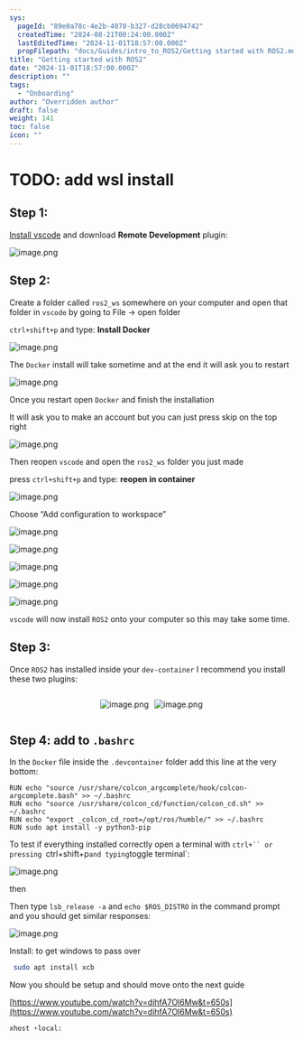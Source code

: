 ```yaml
---
sys:
  pageId: "89e0a78c-4e2b-4070-b327-d28cb0694742"
  createdTime: "2024-08-21T00:24:00.000Z"
  lastEditedTime: "2024-11-01T18:57:00.000Z"
  propFilepath: "docs/Guides/intro_to_ROS2/Getting started with ROS2.md"
title: "Getting started with ROS2"
date: "2024-11-01T18:57:00.000Z"
description: ""
tags:
  - "Onboarding"
author: "Overridden author"
draft: false
weight: 141
toc: false
icon: ""
---
```


# TODO: add wsl install

## Step 1:

[Install vscode](https://code.visualstudio.com/download) and download **Remote Development** plugin:

![image.png](https://prod-files-secure.s3.us-west-2.amazonaws.com/d518164a-d88e-44d1-a4ee-3adb3bd8bce0/efb52993-1881-4a40-b95e-6f020334f022/image.png?X-Amz-Algorithm=AWS4-HMAC-SHA256&X-Amz-Content-Sha256=UNSIGNED-PAYLOAD&X-Amz-Credential=ASIAZI2LB4662CCLOZTB%2F20250312%2Fus-west-2%2Fs3%2Faws4_request&X-Amz-Date=20250312T220733Z&X-Amz-Expires=3600&X-Amz-Security-Token=IQoJb3JpZ2luX2VjEH4aCXVzLXdlc3QtMiJHMEUCIFIbvfvs%2BHLBFhnnzfH7o5X2VIfMkm%2FMTTu6Cxq7zuPoAiEApUO%2FhJtQ5udg%2FY3Ed2eeDdw4ThmZ8I8OepctuVVUXmMqiAQIx%2F%2F%2F%2F%2F%2F%2F%2F%2F%2F%2FARAAGgw2Mzc0MjMxODM4MDUiDE5K0BXfsiLZKpApTircA8FaVGO6BrWOgNPYHcZMmCakYC%2BMM4He5I9t8KdS9VMSQhKgbNkEbaF4vZ2w%2BUnYW8vTnp0Ad94a3M9Mjs6v2Xz9MkLtCQXHs%2BcMsEXbwlK5qvA9vG1YBQWM3ktJ5k0bNWh2AZe1DcTyiGrOHm19eOZY0NNE5daEduNZ6vmzMvjnMpyQc2QKOdDtWDwKESg94WhwwWuNwEWRDHzknjoDQSVsdl1pyM8eqNvRk1sJgmUamW9p1T7wHZa6EgRw4mxZeZ2oM9p8QjwAg9FAMc4rbOaP5duiaIVcCk%2F5sOrRDqoK%2FGJ10dHfdyDQY%2F%2BNrIiUW4QbZPGB1aDOohKO0qR7nCiE1jZXADwyiJsdQ1%2FY%2BJADnPJbZAeAaOAzjzR2BrkwY%2Bvz%2Fpyb2ECyVR%2FJOpdGXY%2Bzfd1eOz%2FIP8k5tyxcJmW192Vt6rR7CkUM9Q6MDAw0C8h1e17ZDO1dGR5ZBHATkIvK%2BnuQt71WTJPADUk6ToZv5A336EqbfZnXu903233yGhpo0U%2FlQJSRgR9vDlOHGj2E0DfDGyVC01FL9IrioWNZmGAMIRgvse0HD8bX8p99AzUHzmJKbEguX8u3hCdZl%2Bwl6txBnQZkTY2ryZIpR4c9Z2UlfLwpTk6ATvN2MNCIyL4GOqUBxN%2Fbb5xoU%2Bqx6ElV59%2BDyTqcmogCnJvR540cRdjDzchZYPC%2FDIWGD1va02fnL%2B3igkIBLjsvBuVT3J0f0jTtaqZGmjbrK1bLyvn%2FzX6uPP3WF%2F9WYlVxiWuQx1Br2by5wuv5T8PfEIpCeF%2FySzUxUVYDTb1UoP1anjEdMHd7JsWAhxZr5RC6c9dP5XjyuhjJXVvYMCVckYM94LGLeyEDAIhaLvtx&X-Amz-Signature=84f9383fb2f2cc1b4f07c9f789bb66d59e66d27f983359f537540163fabf7276&X-Amz-SignedHeaders=host&x-id=GetObject)

## Step 2:

Create a folder called `ros2_ws` somewhere on your computer and open that folder in `vscode` by going to File → open folder 

`ctrl+shift+p` and type: **Install Docker**

![image.png](https://prod-files-secure.s3.us-west-2.amazonaws.com/d518164a-d88e-44d1-a4ee-3adb3bd8bce0/2269dc0e-1cd5-47ff-bceb-c04ad9b2eab0/image.png?X-Amz-Algorithm=AWS4-HMAC-SHA256&X-Amz-Content-Sha256=UNSIGNED-PAYLOAD&X-Amz-Credential=ASIAZI2LB4662CCLOZTB%2F20250312%2Fus-west-2%2Fs3%2Faws4_request&X-Amz-Date=20250312T220733Z&X-Amz-Expires=3600&X-Amz-Security-Token=IQoJb3JpZ2luX2VjEH4aCXVzLXdlc3QtMiJHMEUCIFIbvfvs%2BHLBFhnnzfH7o5X2VIfMkm%2FMTTu6Cxq7zuPoAiEApUO%2FhJtQ5udg%2FY3Ed2eeDdw4ThmZ8I8OepctuVVUXmMqiAQIx%2F%2F%2F%2F%2F%2F%2F%2F%2F%2F%2FARAAGgw2Mzc0MjMxODM4MDUiDE5K0BXfsiLZKpApTircA8FaVGO6BrWOgNPYHcZMmCakYC%2BMM4He5I9t8KdS9VMSQhKgbNkEbaF4vZ2w%2BUnYW8vTnp0Ad94a3M9Mjs6v2Xz9MkLtCQXHs%2BcMsEXbwlK5qvA9vG1YBQWM3ktJ5k0bNWh2AZe1DcTyiGrOHm19eOZY0NNE5daEduNZ6vmzMvjnMpyQc2QKOdDtWDwKESg94WhwwWuNwEWRDHzknjoDQSVsdl1pyM8eqNvRk1sJgmUamW9p1T7wHZa6EgRw4mxZeZ2oM9p8QjwAg9FAMc4rbOaP5duiaIVcCk%2F5sOrRDqoK%2FGJ10dHfdyDQY%2F%2BNrIiUW4QbZPGB1aDOohKO0qR7nCiE1jZXADwyiJsdQ1%2FY%2BJADnPJbZAeAaOAzjzR2BrkwY%2Bvz%2Fpyb2ECyVR%2FJOpdGXY%2Bzfd1eOz%2FIP8k5tyxcJmW192Vt6rR7CkUM9Q6MDAw0C8h1e17ZDO1dGR5ZBHATkIvK%2BnuQt71WTJPADUk6ToZv5A336EqbfZnXu903233yGhpo0U%2FlQJSRgR9vDlOHGj2E0DfDGyVC01FL9IrioWNZmGAMIRgvse0HD8bX8p99AzUHzmJKbEguX8u3hCdZl%2Bwl6txBnQZkTY2ryZIpR4c9Z2UlfLwpTk6ATvN2MNCIyL4GOqUBxN%2Fbb5xoU%2Bqx6ElV59%2BDyTqcmogCnJvR540cRdjDzchZYPC%2FDIWGD1va02fnL%2B3igkIBLjsvBuVT3J0f0jTtaqZGmjbrK1bLyvn%2FzX6uPP3WF%2F9WYlVxiWuQx1Br2by5wuv5T8PfEIpCeF%2FySzUxUVYDTb1UoP1anjEdMHd7JsWAhxZr5RC6c9dP5XjyuhjJXVvYMCVckYM94LGLeyEDAIhaLvtx&X-Amz-Signature=7ada2f0a264ef7da31389a15d5e10ba927c5fd736d4e4690c334631f5f638666&X-Amz-SignedHeaders=host&x-id=GetObject)

The `Docker` install will take sometime and at the end it will ask you to restart

![image.png](https://prod-files-secure.s3.us-west-2.amazonaws.com/d518164a-d88e-44d1-a4ee-3adb3bd8bce0/ed233f78-be33-4b1f-b89c-9c346c0e961e/image.png?X-Amz-Algorithm=AWS4-HMAC-SHA256&X-Amz-Content-Sha256=UNSIGNED-PAYLOAD&X-Amz-Credential=ASIAZI2LB4662CCLOZTB%2F20250312%2Fus-west-2%2Fs3%2Faws4_request&X-Amz-Date=20250312T220733Z&X-Amz-Expires=3600&X-Amz-Security-Token=IQoJb3JpZ2luX2VjEH4aCXVzLXdlc3QtMiJHMEUCIFIbvfvs%2BHLBFhnnzfH7o5X2VIfMkm%2FMTTu6Cxq7zuPoAiEApUO%2FhJtQ5udg%2FY3Ed2eeDdw4ThmZ8I8OepctuVVUXmMqiAQIx%2F%2F%2F%2F%2F%2F%2F%2F%2F%2F%2FARAAGgw2Mzc0MjMxODM4MDUiDE5K0BXfsiLZKpApTircA8FaVGO6BrWOgNPYHcZMmCakYC%2BMM4He5I9t8KdS9VMSQhKgbNkEbaF4vZ2w%2BUnYW8vTnp0Ad94a3M9Mjs6v2Xz9MkLtCQXHs%2BcMsEXbwlK5qvA9vG1YBQWM3ktJ5k0bNWh2AZe1DcTyiGrOHm19eOZY0NNE5daEduNZ6vmzMvjnMpyQc2QKOdDtWDwKESg94WhwwWuNwEWRDHzknjoDQSVsdl1pyM8eqNvRk1sJgmUamW9p1T7wHZa6EgRw4mxZeZ2oM9p8QjwAg9FAMc4rbOaP5duiaIVcCk%2F5sOrRDqoK%2FGJ10dHfdyDQY%2F%2BNrIiUW4QbZPGB1aDOohKO0qR7nCiE1jZXADwyiJsdQ1%2FY%2BJADnPJbZAeAaOAzjzR2BrkwY%2Bvz%2Fpyb2ECyVR%2FJOpdGXY%2Bzfd1eOz%2FIP8k5tyxcJmW192Vt6rR7CkUM9Q6MDAw0C8h1e17ZDO1dGR5ZBHATkIvK%2BnuQt71WTJPADUk6ToZv5A336EqbfZnXu903233yGhpo0U%2FlQJSRgR9vDlOHGj2E0DfDGyVC01FL9IrioWNZmGAMIRgvse0HD8bX8p99AzUHzmJKbEguX8u3hCdZl%2Bwl6txBnQZkTY2ryZIpR4c9Z2UlfLwpTk6ATvN2MNCIyL4GOqUBxN%2Fbb5xoU%2Bqx6ElV59%2BDyTqcmogCnJvR540cRdjDzchZYPC%2FDIWGD1va02fnL%2B3igkIBLjsvBuVT3J0f0jTtaqZGmjbrK1bLyvn%2FzX6uPP3WF%2F9WYlVxiWuQx1Br2by5wuv5T8PfEIpCeF%2FySzUxUVYDTb1UoP1anjEdMHd7JsWAhxZr5RC6c9dP5XjyuhjJXVvYMCVckYM94LGLeyEDAIhaLvtx&X-Amz-Signature=0455a957bb361d42949107cd216f8467fbbc148c613f167b43361512f43eb50b&X-Amz-SignedHeaders=host&x-id=GetObject)

Once you restart open `Docker` and finish the installation

It will ask you to make an account but you can just press skip on the top right

![image.png](https://prod-files-secure.s3.us-west-2.amazonaws.com/d518164a-d88e-44d1-a4ee-3adb3bd8bce0/21010ad9-1659-4fd9-9f59-9932a09b2a3d/image.png?X-Amz-Algorithm=AWS4-HMAC-SHA256&X-Amz-Content-Sha256=UNSIGNED-PAYLOAD&X-Amz-Credential=ASIAZI2LB4662CCLOZTB%2F20250312%2Fus-west-2%2Fs3%2Faws4_request&X-Amz-Date=20250312T220733Z&X-Amz-Expires=3600&X-Amz-Security-Token=IQoJb3JpZ2luX2VjEH4aCXVzLXdlc3QtMiJHMEUCIFIbvfvs%2BHLBFhnnzfH7o5X2VIfMkm%2FMTTu6Cxq7zuPoAiEApUO%2FhJtQ5udg%2FY3Ed2eeDdw4ThmZ8I8OepctuVVUXmMqiAQIx%2F%2F%2F%2F%2F%2F%2F%2F%2F%2F%2FARAAGgw2Mzc0MjMxODM4MDUiDE5K0BXfsiLZKpApTircA8FaVGO6BrWOgNPYHcZMmCakYC%2BMM4He5I9t8KdS9VMSQhKgbNkEbaF4vZ2w%2BUnYW8vTnp0Ad94a3M9Mjs6v2Xz9MkLtCQXHs%2BcMsEXbwlK5qvA9vG1YBQWM3ktJ5k0bNWh2AZe1DcTyiGrOHm19eOZY0NNE5daEduNZ6vmzMvjnMpyQc2QKOdDtWDwKESg94WhwwWuNwEWRDHzknjoDQSVsdl1pyM8eqNvRk1sJgmUamW9p1T7wHZa6EgRw4mxZeZ2oM9p8QjwAg9FAMc4rbOaP5duiaIVcCk%2F5sOrRDqoK%2FGJ10dHfdyDQY%2F%2BNrIiUW4QbZPGB1aDOohKO0qR7nCiE1jZXADwyiJsdQ1%2FY%2BJADnPJbZAeAaOAzjzR2BrkwY%2Bvz%2Fpyb2ECyVR%2FJOpdGXY%2Bzfd1eOz%2FIP8k5tyxcJmW192Vt6rR7CkUM9Q6MDAw0C8h1e17ZDO1dGR5ZBHATkIvK%2BnuQt71WTJPADUk6ToZv5A336EqbfZnXu903233yGhpo0U%2FlQJSRgR9vDlOHGj2E0DfDGyVC01FL9IrioWNZmGAMIRgvse0HD8bX8p99AzUHzmJKbEguX8u3hCdZl%2Bwl6txBnQZkTY2ryZIpR4c9Z2UlfLwpTk6ATvN2MNCIyL4GOqUBxN%2Fbb5xoU%2Bqx6ElV59%2BDyTqcmogCnJvR540cRdjDzchZYPC%2FDIWGD1va02fnL%2B3igkIBLjsvBuVT3J0f0jTtaqZGmjbrK1bLyvn%2FzX6uPP3WF%2F9WYlVxiWuQx1Br2by5wuv5T8PfEIpCeF%2FySzUxUVYDTb1UoP1anjEdMHd7JsWAhxZr5RC6c9dP5XjyuhjJXVvYMCVckYM94LGLeyEDAIhaLvtx&X-Amz-Signature=fac7a1151e077f9ae23d6691190a8a7b8925217c63a62d8b4da4c932351b9552&X-Amz-SignedHeaders=host&x-id=GetObject)

Then reopen `vscode` and open the `ros2_ws` folder you just made

press `ctrl+shift+p` and type: **reopen in container**

![image.png](https://prod-files-secure.s3.us-west-2.amazonaws.com/d518164a-d88e-44d1-a4ee-3adb3bd8bce0/4e93b8c2-41ad-488c-8095-c74205196118/image.png?X-Amz-Algorithm=AWS4-HMAC-SHA256&X-Amz-Content-Sha256=UNSIGNED-PAYLOAD&X-Amz-Credential=ASIAZI2LB4662CCLOZTB%2F20250312%2Fus-west-2%2Fs3%2Faws4_request&X-Amz-Date=20250312T220733Z&X-Amz-Expires=3600&X-Amz-Security-Token=IQoJb3JpZ2luX2VjEH4aCXVzLXdlc3QtMiJHMEUCIFIbvfvs%2BHLBFhnnzfH7o5X2VIfMkm%2FMTTu6Cxq7zuPoAiEApUO%2FhJtQ5udg%2FY3Ed2eeDdw4ThmZ8I8OepctuVVUXmMqiAQIx%2F%2F%2F%2F%2F%2F%2F%2F%2F%2F%2FARAAGgw2Mzc0MjMxODM4MDUiDE5K0BXfsiLZKpApTircA8FaVGO6BrWOgNPYHcZMmCakYC%2BMM4He5I9t8KdS9VMSQhKgbNkEbaF4vZ2w%2BUnYW8vTnp0Ad94a3M9Mjs6v2Xz9MkLtCQXHs%2BcMsEXbwlK5qvA9vG1YBQWM3ktJ5k0bNWh2AZe1DcTyiGrOHm19eOZY0NNE5daEduNZ6vmzMvjnMpyQc2QKOdDtWDwKESg94WhwwWuNwEWRDHzknjoDQSVsdl1pyM8eqNvRk1sJgmUamW9p1T7wHZa6EgRw4mxZeZ2oM9p8QjwAg9FAMc4rbOaP5duiaIVcCk%2F5sOrRDqoK%2FGJ10dHfdyDQY%2F%2BNrIiUW4QbZPGB1aDOohKO0qR7nCiE1jZXADwyiJsdQ1%2FY%2BJADnPJbZAeAaOAzjzR2BrkwY%2Bvz%2Fpyb2ECyVR%2FJOpdGXY%2Bzfd1eOz%2FIP8k5tyxcJmW192Vt6rR7CkUM9Q6MDAw0C8h1e17ZDO1dGR5ZBHATkIvK%2BnuQt71WTJPADUk6ToZv5A336EqbfZnXu903233yGhpo0U%2FlQJSRgR9vDlOHGj2E0DfDGyVC01FL9IrioWNZmGAMIRgvse0HD8bX8p99AzUHzmJKbEguX8u3hCdZl%2Bwl6txBnQZkTY2ryZIpR4c9Z2UlfLwpTk6ATvN2MNCIyL4GOqUBxN%2Fbb5xoU%2Bqx6ElV59%2BDyTqcmogCnJvR540cRdjDzchZYPC%2FDIWGD1va02fnL%2B3igkIBLjsvBuVT3J0f0jTtaqZGmjbrK1bLyvn%2FzX6uPP3WF%2F9WYlVxiWuQx1Br2by5wuv5T8PfEIpCeF%2FySzUxUVYDTb1UoP1anjEdMHd7JsWAhxZr5RC6c9dP5XjyuhjJXVvYMCVckYM94LGLeyEDAIhaLvtx&X-Amz-Signature=ea38c9df49657127bbdeae672584134c8601efaa5c9043f66593a90e75d34497&X-Amz-SignedHeaders=host&x-id=GetObject)

Choose “Add configuration to workspace”

![image.png](https://prod-files-secure.s3.us-west-2.amazonaws.com/d518164a-d88e-44d1-a4ee-3adb3bd8bce0/9560b282-5060-4989-ba37-97e7b2c22476/image.png?X-Amz-Algorithm=AWS4-HMAC-SHA256&X-Amz-Content-Sha256=UNSIGNED-PAYLOAD&X-Amz-Credential=ASIAZI2LB4662CCLOZTB%2F20250312%2Fus-west-2%2Fs3%2Faws4_request&X-Amz-Date=20250312T220733Z&X-Amz-Expires=3600&X-Amz-Security-Token=IQoJb3JpZ2luX2VjEH4aCXVzLXdlc3QtMiJHMEUCIFIbvfvs%2BHLBFhnnzfH7o5X2VIfMkm%2FMTTu6Cxq7zuPoAiEApUO%2FhJtQ5udg%2FY3Ed2eeDdw4ThmZ8I8OepctuVVUXmMqiAQIx%2F%2F%2F%2F%2F%2F%2F%2F%2F%2F%2FARAAGgw2Mzc0MjMxODM4MDUiDE5K0BXfsiLZKpApTircA8FaVGO6BrWOgNPYHcZMmCakYC%2BMM4He5I9t8KdS9VMSQhKgbNkEbaF4vZ2w%2BUnYW8vTnp0Ad94a3M9Mjs6v2Xz9MkLtCQXHs%2BcMsEXbwlK5qvA9vG1YBQWM3ktJ5k0bNWh2AZe1DcTyiGrOHm19eOZY0NNE5daEduNZ6vmzMvjnMpyQc2QKOdDtWDwKESg94WhwwWuNwEWRDHzknjoDQSVsdl1pyM8eqNvRk1sJgmUamW9p1T7wHZa6EgRw4mxZeZ2oM9p8QjwAg9FAMc4rbOaP5duiaIVcCk%2F5sOrRDqoK%2FGJ10dHfdyDQY%2F%2BNrIiUW4QbZPGB1aDOohKO0qR7nCiE1jZXADwyiJsdQ1%2FY%2BJADnPJbZAeAaOAzjzR2BrkwY%2Bvz%2Fpyb2ECyVR%2FJOpdGXY%2Bzfd1eOz%2FIP8k5tyxcJmW192Vt6rR7CkUM9Q6MDAw0C8h1e17ZDO1dGR5ZBHATkIvK%2BnuQt71WTJPADUk6ToZv5A336EqbfZnXu903233yGhpo0U%2FlQJSRgR9vDlOHGj2E0DfDGyVC01FL9IrioWNZmGAMIRgvse0HD8bX8p99AzUHzmJKbEguX8u3hCdZl%2Bwl6txBnQZkTY2ryZIpR4c9Z2UlfLwpTk6ATvN2MNCIyL4GOqUBxN%2Fbb5xoU%2Bqx6ElV59%2BDyTqcmogCnJvR540cRdjDzchZYPC%2FDIWGD1va02fnL%2B3igkIBLjsvBuVT3J0f0jTtaqZGmjbrK1bLyvn%2FzX6uPP3WF%2F9WYlVxiWuQx1Br2by5wuv5T8PfEIpCeF%2FySzUxUVYDTb1UoP1anjEdMHd7JsWAhxZr5RC6c9dP5XjyuhjJXVvYMCVckYM94LGLeyEDAIhaLvtx&X-Amz-Signature=03791e74a4494e32fb9911ebd85fa8d444dec160bed61da49b6f7b4049ff1c1e&X-Amz-SignedHeaders=host&x-id=GetObject)

![image.png](https://prod-files-secure.s3.us-west-2.amazonaws.com/d518164a-d88e-44d1-a4ee-3adb3bd8bce0/2ee63f81-886b-48e8-a553-dc6e5eac99e4/image.png?X-Amz-Algorithm=AWS4-HMAC-SHA256&X-Amz-Content-Sha256=UNSIGNED-PAYLOAD&X-Amz-Credential=ASIAZI2LB4662CCLOZTB%2F20250312%2Fus-west-2%2Fs3%2Faws4_request&X-Amz-Date=20250312T220733Z&X-Amz-Expires=3600&X-Amz-Security-Token=IQoJb3JpZ2luX2VjEH4aCXVzLXdlc3QtMiJHMEUCIFIbvfvs%2BHLBFhnnzfH7o5X2VIfMkm%2FMTTu6Cxq7zuPoAiEApUO%2FhJtQ5udg%2FY3Ed2eeDdw4ThmZ8I8OepctuVVUXmMqiAQIx%2F%2F%2F%2F%2F%2F%2F%2F%2F%2F%2FARAAGgw2Mzc0MjMxODM4MDUiDE5K0BXfsiLZKpApTircA8FaVGO6BrWOgNPYHcZMmCakYC%2BMM4He5I9t8KdS9VMSQhKgbNkEbaF4vZ2w%2BUnYW8vTnp0Ad94a3M9Mjs6v2Xz9MkLtCQXHs%2BcMsEXbwlK5qvA9vG1YBQWM3ktJ5k0bNWh2AZe1DcTyiGrOHm19eOZY0NNE5daEduNZ6vmzMvjnMpyQc2QKOdDtWDwKESg94WhwwWuNwEWRDHzknjoDQSVsdl1pyM8eqNvRk1sJgmUamW9p1T7wHZa6EgRw4mxZeZ2oM9p8QjwAg9FAMc4rbOaP5duiaIVcCk%2F5sOrRDqoK%2FGJ10dHfdyDQY%2F%2BNrIiUW4QbZPGB1aDOohKO0qR7nCiE1jZXADwyiJsdQ1%2FY%2BJADnPJbZAeAaOAzjzR2BrkwY%2Bvz%2Fpyb2ECyVR%2FJOpdGXY%2Bzfd1eOz%2FIP8k5tyxcJmW192Vt6rR7CkUM9Q6MDAw0C8h1e17ZDO1dGR5ZBHATkIvK%2BnuQt71WTJPADUk6ToZv5A336EqbfZnXu903233yGhpo0U%2FlQJSRgR9vDlOHGj2E0DfDGyVC01FL9IrioWNZmGAMIRgvse0HD8bX8p99AzUHzmJKbEguX8u3hCdZl%2Bwl6txBnQZkTY2ryZIpR4c9Z2UlfLwpTk6ATvN2MNCIyL4GOqUBxN%2Fbb5xoU%2Bqx6ElV59%2BDyTqcmogCnJvR540cRdjDzchZYPC%2FDIWGD1va02fnL%2B3igkIBLjsvBuVT3J0f0jTtaqZGmjbrK1bLyvn%2FzX6uPP3WF%2F9WYlVxiWuQx1Br2by5wuv5T8PfEIpCeF%2FySzUxUVYDTb1UoP1anjEdMHd7JsWAhxZr5RC6c9dP5XjyuhjJXVvYMCVckYM94LGLeyEDAIhaLvtx&X-Amz-Signature=b977979954d8ffb565e7fcc60a3fbdf8bf84adf6a2ccce1bc0ce20e8d83d236a&X-Amz-SignedHeaders=host&x-id=GetObject)

![image.png](https://prod-files-secure.s3.us-west-2.amazonaws.com/d518164a-d88e-44d1-a4ee-3adb3bd8bce0/ae1580b2-b048-407e-aed9-b584224a7a04/image.png?X-Amz-Algorithm=AWS4-HMAC-SHA256&X-Amz-Content-Sha256=UNSIGNED-PAYLOAD&X-Amz-Credential=ASIAZI2LB4662CCLOZTB%2F20250312%2Fus-west-2%2Fs3%2Faws4_request&X-Amz-Date=20250312T220733Z&X-Amz-Expires=3600&X-Amz-Security-Token=IQoJb3JpZ2luX2VjEH4aCXVzLXdlc3QtMiJHMEUCIFIbvfvs%2BHLBFhnnzfH7o5X2VIfMkm%2FMTTu6Cxq7zuPoAiEApUO%2FhJtQ5udg%2FY3Ed2eeDdw4ThmZ8I8OepctuVVUXmMqiAQIx%2F%2F%2F%2F%2F%2F%2F%2F%2F%2F%2FARAAGgw2Mzc0MjMxODM4MDUiDE5K0BXfsiLZKpApTircA8FaVGO6BrWOgNPYHcZMmCakYC%2BMM4He5I9t8KdS9VMSQhKgbNkEbaF4vZ2w%2BUnYW8vTnp0Ad94a3M9Mjs6v2Xz9MkLtCQXHs%2BcMsEXbwlK5qvA9vG1YBQWM3ktJ5k0bNWh2AZe1DcTyiGrOHm19eOZY0NNE5daEduNZ6vmzMvjnMpyQc2QKOdDtWDwKESg94WhwwWuNwEWRDHzknjoDQSVsdl1pyM8eqNvRk1sJgmUamW9p1T7wHZa6EgRw4mxZeZ2oM9p8QjwAg9FAMc4rbOaP5duiaIVcCk%2F5sOrRDqoK%2FGJ10dHfdyDQY%2F%2BNrIiUW4QbZPGB1aDOohKO0qR7nCiE1jZXADwyiJsdQ1%2FY%2BJADnPJbZAeAaOAzjzR2BrkwY%2Bvz%2Fpyb2ECyVR%2FJOpdGXY%2Bzfd1eOz%2FIP8k5tyxcJmW192Vt6rR7CkUM9Q6MDAw0C8h1e17ZDO1dGR5ZBHATkIvK%2BnuQt71WTJPADUk6ToZv5A336EqbfZnXu903233yGhpo0U%2FlQJSRgR9vDlOHGj2E0DfDGyVC01FL9IrioWNZmGAMIRgvse0HD8bX8p99AzUHzmJKbEguX8u3hCdZl%2Bwl6txBnQZkTY2ryZIpR4c9Z2UlfLwpTk6ATvN2MNCIyL4GOqUBxN%2Fbb5xoU%2Bqx6ElV59%2BDyTqcmogCnJvR540cRdjDzchZYPC%2FDIWGD1va02fnL%2B3igkIBLjsvBuVT3J0f0jTtaqZGmjbrK1bLyvn%2FzX6uPP3WF%2F9WYlVxiWuQx1Br2by5wuv5T8PfEIpCeF%2FySzUxUVYDTb1UoP1anjEdMHd7JsWAhxZr5RC6c9dP5XjyuhjJXVvYMCVckYM94LGLeyEDAIhaLvtx&X-Amz-Signature=d98f7a5117faf33d15f8f9d1f9be8bff5667a8f57bb36a65d66f18966bbe4e94&X-Amz-SignedHeaders=host&x-id=GetObject)

![image.png](https://prod-files-secure.s3.us-west-2.amazonaws.com/d518164a-d88e-44d1-a4ee-3adb3bd8bce0/53255b28-f75e-430f-b9e3-c0ac8577e42b/image.png?X-Amz-Algorithm=AWS4-HMAC-SHA256&X-Amz-Content-Sha256=UNSIGNED-PAYLOAD&X-Amz-Credential=ASIAZI2LB4662CCLOZTB%2F20250312%2Fus-west-2%2Fs3%2Faws4_request&X-Amz-Date=20250312T220733Z&X-Amz-Expires=3600&X-Amz-Security-Token=IQoJb3JpZ2luX2VjEH4aCXVzLXdlc3QtMiJHMEUCIFIbvfvs%2BHLBFhnnzfH7o5X2VIfMkm%2FMTTu6Cxq7zuPoAiEApUO%2FhJtQ5udg%2FY3Ed2eeDdw4ThmZ8I8OepctuVVUXmMqiAQIx%2F%2F%2F%2F%2F%2F%2F%2F%2F%2F%2FARAAGgw2Mzc0MjMxODM4MDUiDE5K0BXfsiLZKpApTircA8FaVGO6BrWOgNPYHcZMmCakYC%2BMM4He5I9t8KdS9VMSQhKgbNkEbaF4vZ2w%2BUnYW8vTnp0Ad94a3M9Mjs6v2Xz9MkLtCQXHs%2BcMsEXbwlK5qvA9vG1YBQWM3ktJ5k0bNWh2AZe1DcTyiGrOHm19eOZY0NNE5daEduNZ6vmzMvjnMpyQc2QKOdDtWDwKESg94WhwwWuNwEWRDHzknjoDQSVsdl1pyM8eqNvRk1sJgmUamW9p1T7wHZa6EgRw4mxZeZ2oM9p8QjwAg9FAMc4rbOaP5duiaIVcCk%2F5sOrRDqoK%2FGJ10dHfdyDQY%2F%2BNrIiUW4QbZPGB1aDOohKO0qR7nCiE1jZXADwyiJsdQ1%2FY%2BJADnPJbZAeAaOAzjzR2BrkwY%2Bvz%2Fpyb2ECyVR%2FJOpdGXY%2Bzfd1eOz%2FIP8k5tyxcJmW192Vt6rR7CkUM9Q6MDAw0C8h1e17ZDO1dGR5ZBHATkIvK%2BnuQt71WTJPADUk6ToZv5A336EqbfZnXu903233yGhpo0U%2FlQJSRgR9vDlOHGj2E0DfDGyVC01FL9IrioWNZmGAMIRgvse0HD8bX8p99AzUHzmJKbEguX8u3hCdZl%2Bwl6txBnQZkTY2ryZIpR4c9Z2UlfLwpTk6ATvN2MNCIyL4GOqUBxN%2Fbb5xoU%2Bqx6ElV59%2BDyTqcmogCnJvR540cRdjDzchZYPC%2FDIWGD1va02fnL%2B3igkIBLjsvBuVT3J0f0jTtaqZGmjbrK1bLyvn%2FzX6uPP3WF%2F9WYlVxiWuQx1Br2by5wuv5T8PfEIpCeF%2FySzUxUVYDTb1UoP1anjEdMHd7JsWAhxZr5RC6c9dP5XjyuhjJXVvYMCVckYM94LGLeyEDAIhaLvtx&X-Amz-Signature=80d64e431a9ebe421072763109371840a33b5fa498486dd435614b4505fe5f51&X-Amz-SignedHeaders=host&x-id=GetObject)

![image.png](https://prod-files-secure.s3.us-west-2.amazonaws.com/d518164a-d88e-44d1-a4ee-3adb3bd8bce0/7c562767-5af9-4ffb-97d1-327bcdf4ee00/image.png?X-Amz-Algorithm=AWS4-HMAC-SHA256&X-Amz-Content-Sha256=UNSIGNED-PAYLOAD&X-Amz-Credential=ASIAZI2LB4662CCLOZTB%2F20250312%2Fus-west-2%2Fs3%2Faws4_request&X-Amz-Date=20250312T220733Z&X-Amz-Expires=3600&X-Amz-Security-Token=IQoJb3JpZ2luX2VjEH4aCXVzLXdlc3QtMiJHMEUCIFIbvfvs%2BHLBFhnnzfH7o5X2VIfMkm%2FMTTu6Cxq7zuPoAiEApUO%2FhJtQ5udg%2FY3Ed2eeDdw4ThmZ8I8OepctuVVUXmMqiAQIx%2F%2F%2F%2F%2F%2F%2F%2F%2F%2F%2FARAAGgw2Mzc0MjMxODM4MDUiDE5K0BXfsiLZKpApTircA8FaVGO6BrWOgNPYHcZMmCakYC%2BMM4He5I9t8KdS9VMSQhKgbNkEbaF4vZ2w%2BUnYW8vTnp0Ad94a3M9Mjs6v2Xz9MkLtCQXHs%2BcMsEXbwlK5qvA9vG1YBQWM3ktJ5k0bNWh2AZe1DcTyiGrOHm19eOZY0NNE5daEduNZ6vmzMvjnMpyQc2QKOdDtWDwKESg94WhwwWuNwEWRDHzknjoDQSVsdl1pyM8eqNvRk1sJgmUamW9p1T7wHZa6EgRw4mxZeZ2oM9p8QjwAg9FAMc4rbOaP5duiaIVcCk%2F5sOrRDqoK%2FGJ10dHfdyDQY%2F%2BNrIiUW4QbZPGB1aDOohKO0qR7nCiE1jZXADwyiJsdQ1%2FY%2BJADnPJbZAeAaOAzjzR2BrkwY%2Bvz%2Fpyb2ECyVR%2FJOpdGXY%2Bzfd1eOz%2FIP8k5tyxcJmW192Vt6rR7CkUM9Q6MDAw0C8h1e17ZDO1dGR5ZBHATkIvK%2BnuQt71WTJPADUk6ToZv5A336EqbfZnXu903233yGhpo0U%2FlQJSRgR9vDlOHGj2E0DfDGyVC01FL9IrioWNZmGAMIRgvse0HD8bX8p99AzUHzmJKbEguX8u3hCdZl%2Bwl6txBnQZkTY2ryZIpR4c9Z2UlfLwpTk6ATvN2MNCIyL4GOqUBxN%2Fbb5xoU%2Bqx6ElV59%2BDyTqcmogCnJvR540cRdjDzchZYPC%2FDIWGD1va02fnL%2B3igkIBLjsvBuVT3J0f0jTtaqZGmjbrK1bLyvn%2FzX6uPP3WF%2F9WYlVxiWuQx1Br2by5wuv5T8PfEIpCeF%2FySzUxUVYDTb1UoP1anjEdMHd7JsWAhxZr5RC6c9dP5XjyuhjJXVvYMCVckYM94LGLeyEDAIhaLvtx&X-Amz-Signature=4d27bc09499cf8cafc03951576bb31b49e329418d3cebb637d91adc6e9aea657&X-Amz-SignedHeaders=host&x-id=GetObject)

`vscode` will now install `ROS2` onto your computer so this may take some time.

## Step 3:

Once `ROS2` has installed inside your `dev-container` I recommend you install these two plugins:

<div style="display: flex;flex-direction: row; column-gap:10px; max-width: 630px;justify-content: center;">
<div>

![image.png](https://prod-files-secure.s3.us-west-2.amazonaws.com/d518164a-d88e-44d1-a4ee-3adb3bd8bce0/3fc3d550-5a54-4ba1-ba6b-faa01cdb7369/image.png?X-Amz-Algorithm=AWS4-HMAC-SHA256&X-Amz-Content-Sha256=UNSIGNED-PAYLOAD&X-Amz-Credential=ASIAZI2LB466UPFETI7X%2F20250312%2Fus-west-2%2Fs3%2Faws4_request&X-Amz-Date=20250312T220735Z&X-Amz-Expires=3600&X-Amz-Security-Token=IQoJb3JpZ2luX2VjEH4aCXVzLXdlc3QtMiJHMEUCID0IJ6C55ytZhiyPmD4KPQeo916l%2BWmXM%2B9Wn0qGJ5NZAiEA5hpdH%2BsE1KOp5xWSBD0oWuCnVWvRCMOkACk0tNueAKMqiAQIx%2F%2F%2F%2F%2F%2F%2F%2F%2F%2F%2FARAAGgw2Mzc0MjMxODM4MDUiDBnUiU1odPnSbxmtRCrcA%2FBLw2B%2BSn8r5bQgAyvaCzx%2F%2Fxu1SvDqLbC7DWYPgwS1bv4wLlXL8mUHljyKIJ7wIy9VpnSvxOzedBO5TucKEGuGi%2Bsb4527BbsPdbj8euuSQBI9VM%2Bm%2BjhLIrFCE1WFmKgTwAbJ%2F7Bjz6bx1HHm10f3WpVWkRhqC5pt9SCpIdYLp7H5D%2FqOGWACf8i55jgMskJM7oakNM7mwyOWb3iWO73ZLJfVt0BiI%2ByJHV1UI2S22dqgemVXqecC2iyfZKCsGQm7DyEMLMFL%2Fp%2FlEdzocLedp8wQKzLZ9sfMw3KX%2BhmpDBj%2BTOCRr%2BdLdXqZs%2FFF6ni1Al186Ibmz2AZws8Ur9v8TWBS20GfGVLHpfqurv4ErO16U6nTeuP8otMi4xS6%2Bd67ve9dRRXl2%2F7GSdJaRcqYTNZcMpKpuLMQxlNpL0GRvHJpeKfd%2Bu%2BwwtEIum7Eby68IzXbbjfYKgktBhVTk3KW63Ey2q0%2Bt9Cjo5r%2BgAG6q4qFP74%2FmY5MJZow7o9CbWl%2B9CPiNWvUNwmjbveGGYtsZYUNUFVdn84TnNsT3z4AuXBOl4TemLnB0Jy6LJDapBaEzd6T%2FgYLa9NWJmG38BMFiwNs73icH%2B1G%2Fxl6SlyufEEV8pfW3N7S9n8WMIaEyL4GOqUBK9fW7hwRCyZWELT1ZMV11hawJOwAdQ6Ir3jQimYccDtV3vaZX%2BOZnPryccn9QlKbaxCnRdGa21jL0ktY7pecYQ7bVsl2vhcYEfSPKTd%2FNUs6SughWtq7QJZCcCHmn6Rw1Pf9ntT0f%2B4pWSC7nqaht9k%2FqklV9yaEMKSuj7fGjOzlIVHueIrmi9p%2FCiHwvZYSp9lAthrrnBouxTmeQnjNvSnsvLAv&X-Amz-Signature=27229de72822fe1728a4eed01297e8cc158406d7a742dca890f796e92a868ce1&X-Amz-SignedHeaders=host&x-id=GetObject)

</div>
<div>

![image.png](https://prod-files-secure.s3.us-west-2.amazonaws.com/d518164a-d88e-44d1-a4ee-3adb3bd8bce0/d994cc66-13c2-4093-a5a3-f84cf4601a82/image.png?X-Amz-Algorithm=AWS4-HMAC-SHA256&X-Amz-Content-Sha256=UNSIGNED-PAYLOAD&X-Amz-Credential=ASIAZI2LB466YKJ2BFCB%2F20250312%2Fus-west-2%2Fs3%2Faws4_request&X-Amz-Date=20250312T220735Z&X-Amz-Expires=3600&X-Amz-Security-Token=IQoJb3JpZ2luX2VjEH4aCXVzLXdlc3QtMiJGMEQCIHH%2B7Q3LeCyhrxhFWZV9DnMR36RFguKq7nKsE0jG0q6FAiBJRuBYE8%2BoB82vwkKQNhW5DFkSxVCEVlN0pGhPQJAmrSqIBAjH%2F%2F%2F%2F%2F%2F%2F%2F%2F%2F8BEAAaDDYzNzQyMzE4MzgwNSIMRwZZmX9287YjipW3KtwDFlgMv%2FO37Zs2WUA1nExEdqN%2FOi46tVYQlgEAmvX72%2FF%2BNjfDEILZ0nU3XJ65NOJQTEiq98uUgn8UiR8dHM3EbqcFM5POUYYH714PMTwSIxwbBSbErPzW3iVjU9VY49epNikpFHltW4eICZKHH0UL%2B4oKqLwfjIFZTQHNV5Bp5NgvorDU40rN8CbKlxL2AgCkU33dUvdbh7wDkKveivH1eWK6Eb7k7NlQF0VjT2JiYXNoiLQ41NB6yUXxrGD9%2BVZl7DLDr9DVrS2PszY3sAaU%2Blbb0W5feDMMLA2f7f4QvBdm4DiIy6zHWmkB29tDhpi6mahH3koVgGFKV3N%2Bi8l9EgahoLLQUCAmBnxZsX72H5rXn5CNi05FJmTKQ269AQZus2Z7TKbHxR9JZDVe8a%2Bnh%2FbPF5eWIvBpmftBqxNpoLtuqgbLotljxtAJl6eDC11RxNnGlGAZLKB%2BrHPLpd5up2yMUBQa260X3sQPhRk7%2FIGPankRa82EKzy2kFabykHYLoCkffSIDxRmCDWy57fRS1FsQmJ2he7TU1KBDeNDg7fllk01kIWGJYwnIzrS%2F9U0aGAYg5sBXn9g0ZjJk3s3H5kXHkprimh3X5jeTLDXToK4OlG7J%2B9WU5T8HyowzITIvgY6pgGmN9ZMmAc8aSnoE5LpMDodLCWEd1upZOSMLQ7F6KzUwJMkkHOmLEhnCLQvFFOZ%2B9s5mekxZu%2F01AArnuc2NMlA%2BXDJ%2Byv3fdKSFZrjorJk65HiZiTRbFD8VPlwf0A6WNe%2B4UNvsogyZubtQIWURDwnBmjA%2BhoxVFVpJQ13bumDm61qKoevLMAjg8u9OH7v9BIOhXjEFTbbOVOEjMgPRgYrgoMZ87d1&X-Amz-Signature=ab3c3f0e90de1c6feccff4f5ef9f953a4bb2abb9575ec63a832c6894f3a2a7b9&X-Amz-SignedHeaders=host&x-id=GetObject)

</div>
</div>

## Step 4: add to `.bashrc`

In the `Docker` file inside the `.devcontainer` folder add this line at the very bottom: 

```docker
RUN echo "source /usr/share/colcon_argcomplete/hook/colcon-argcomplete.bash" >> ~/.bashrc
RUN echo "source /usr/share/colcon_cd/function/colcon_cd.sh" >> ~/.bashrc
RUN echo "export _colcon_cd_root=/opt/ros/humble/" >> ~/.bashrc
RUN sudo apt install -y python3-pip 
```

To test if everything installed correctly open a terminal with `ctrl+`` or pressing `ctrl+shift+p` and typing `toggle terminal`:

![image.png](https://prod-files-secure.s3.us-west-2.amazonaws.com/d518164a-d88e-44d1-a4ee-3adb3bd8bce0/6a4943d8-b04e-4c02-9a58-775f3384d1a5/image.png?X-Amz-Algorithm=AWS4-HMAC-SHA256&X-Amz-Content-Sha256=UNSIGNED-PAYLOAD&X-Amz-Credential=ASIAZI2LB4662CCLOZTB%2F20250312%2Fus-west-2%2Fs3%2Faws4_request&X-Amz-Date=20250312T220733Z&X-Amz-Expires=3600&X-Amz-Security-Token=IQoJb3JpZ2luX2VjEH4aCXVzLXdlc3QtMiJHMEUCIFIbvfvs%2BHLBFhnnzfH7o5X2VIfMkm%2FMTTu6Cxq7zuPoAiEApUO%2FhJtQ5udg%2FY3Ed2eeDdw4ThmZ8I8OepctuVVUXmMqiAQIx%2F%2F%2F%2F%2F%2F%2F%2F%2F%2F%2FARAAGgw2Mzc0MjMxODM4MDUiDE5K0BXfsiLZKpApTircA8FaVGO6BrWOgNPYHcZMmCakYC%2BMM4He5I9t8KdS9VMSQhKgbNkEbaF4vZ2w%2BUnYW8vTnp0Ad94a3M9Mjs6v2Xz9MkLtCQXHs%2BcMsEXbwlK5qvA9vG1YBQWM3ktJ5k0bNWh2AZe1DcTyiGrOHm19eOZY0NNE5daEduNZ6vmzMvjnMpyQc2QKOdDtWDwKESg94WhwwWuNwEWRDHzknjoDQSVsdl1pyM8eqNvRk1sJgmUamW9p1T7wHZa6EgRw4mxZeZ2oM9p8QjwAg9FAMc4rbOaP5duiaIVcCk%2F5sOrRDqoK%2FGJ10dHfdyDQY%2F%2BNrIiUW4QbZPGB1aDOohKO0qR7nCiE1jZXADwyiJsdQ1%2FY%2BJADnPJbZAeAaOAzjzR2BrkwY%2Bvz%2Fpyb2ECyVR%2FJOpdGXY%2Bzfd1eOz%2FIP8k5tyxcJmW192Vt6rR7CkUM9Q6MDAw0C8h1e17ZDO1dGR5ZBHATkIvK%2BnuQt71WTJPADUk6ToZv5A336EqbfZnXu903233yGhpo0U%2FlQJSRgR9vDlOHGj2E0DfDGyVC01FL9IrioWNZmGAMIRgvse0HD8bX8p99AzUHzmJKbEguX8u3hCdZl%2Bwl6txBnQZkTY2ryZIpR4c9Z2UlfLwpTk6ATvN2MNCIyL4GOqUBxN%2Fbb5xoU%2Bqx6ElV59%2BDyTqcmogCnJvR540cRdjDzchZYPC%2FDIWGD1va02fnL%2B3igkIBLjsvBuVT3J0f0jTtaqZGmjbrK1bLyvn%2FzX6uPP3WF%2F9WYlVxiWuQx1Br2by5wuv5T8PfEIpCeF%2FySzUxUVYDTb1UoP1anjEdMHd7JsWAhxZr5RC6c9dP5XjyuhjJXVvYMCVckYM94LGLeyEDAIhaLvtx&X-Amz-Signature=d33e942fe890d4a23f14bd4047d637dcc610bf95cd8379c5f80d4abf76a6e283&X-Amz-SignedHeaders=host&x-id=GetObject)

then 

Then type `lsb_release -a` and `echo $ROS_DISTRO` in the command prompt and you should get similar responses:

![image.png](https://prod-files-secure.s3.us-west-2.amazonaws.com/d518164a-d88e-44d1-a4ee-3adb3bd8bce0/3e635dec-a805-4e85-8b9e-d000e5b71a4e/image.png?X-Amz-Algorithm=AWS4-HMAC-SHA256&X-Amz-Content-Sha256=UNSIGNED-PAYLOAD&X-Amz-Credential=ASIAZI2LB4662CCLOZTB%2F20250312%2Fus-west-2%2Fs3%2Faws4_request&X-Amz-Date=20250312T220733Z&X-Amz-Expires=3600&X-Amz-Security-Token=IQoJb3JpZ2luX2VjEH4aCXVzLXdlc3QtMiJHMEUCIFIbvfvs%2BHLBFhnnzfH7o5X2VIfMkm%2FMTTu6Cxq7zuPoAiEApUO%2FhJtQ5udg%2FY3Ed2eeDdw4ThmZ8I8OepctuVVUXmMqiAQIx%2F%2F%2F%2F%2F%2F%2F%2F%2F%2F%2FARAAGgw2Mzc0MjMxODM4MDUiDE5K0BXfsiLZKpApTircA8FaVGO6BrWOgNPYHcZMmCakYC%2BMM4He5I9t8KdS9VMSQhKgbNkEbaF4vZ2w%2BUnYW8vTnp0Ad94a3M9Mjs6v2Xz9MkLtCQXHs%2BcMsEXbwlK5qvA9vG1YBQWM3ktJ5k0bNWh2AZe1DcTyiGrOHm19eOZY0NNE5daEduNZ6vmzMvjnMpyQc2QKOdDtWDwKESg94WhwwWuNwEWRDHzknjoDQSVsdl1pyM8eqNvRk1sJgmUamW9p1T7wHZa6EgRw4mxZeZ2oM9p8QjwAg9FAMc4rbOaP5duiaIVcCk%2F5sOrRDqoK%2FGJ10dHfdyDQY%2F%2BNrIiUW4QbZPGB1aDOohKO0qR7nCiE1jZXADwyiJsdQ1%2FY%2BJADnPJbZAeAaOAzjzR2BrkwY%2Bvz%2Fpyb2ECyVR%2FJOpdGXY%2Bzfd1eOz%2FIP8k5tyxcJmW192Vt6rR7CkUM9Q6MDAw0C8h1e17ZDO1dGR5ZBHATkIvK%2BnuQt71WTJPADUk6ToZv5A336EqbfZnXu903233yGhpo0U%2FlQJSRgR9vDlOHGj2E0DfDGyVC01FL9IrioWNZmGAMIRgvse0HD8bX8p99AzUHzmJKbEguX8u3hCdZl%2Bwl6txBnQZkTY2ryZIpR4c9Z2UlfLwpTk6ATvN2MNCIyL4GOqUBxN%2Fbb5xoU%2Bqx6ElV59%2BDyTqcmogCnJvR540cRdjDzchZYPC%2FDIWGD1va02fnL%2B3igkIBLjsvBuVT3J0f0jTtaqZGmjbrK1bLyvn%2FzX6uPP3WF%2F9WYlVxiWuQx1Br2by5wuv5T8PfEIpCeF%2FySzUxUVYDTb1UoP1anjEdMHd7JsWAhxZr5RC6c9dP5XjyuhjJXVvYMCVckYM94LGLeyEDAIhaLvtx&X-Amz-Signature=dd999c5d1d08879cea4ca91acc681477b487a3509d3e22057e8c7bd010c4815e&X-Amz-SignedHeaders=host&x-id=GetObject)

Install:  to get windows to pass over

```bash
 sudo apt install xcb
```

Now you should be setup and should move onto the next guide 

[https://www.youtube.com/watch?v=dihfA7Ol6Mw&t=650s](https://www.youtube.com/watch?v=dihfA7Ol6Mw&t=650s)

```python
xhost +local:
```

